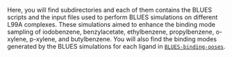 Here, you will find subdirectories and each of them contains the BLUES scripts and the input files used to perform BLUES simulations on different L99A complexes. These simulations aimed to enhance the binding mode sampling of iodobenzene, benzylacetate, ethylbenzene, propylbenzene, o-xylene, p-xylene, and butylbenzene. You will also find the binding modes generated by the BLUES simulations for each ligand in [`BLUES-binding-poses`](BLUES-binding-poses).

